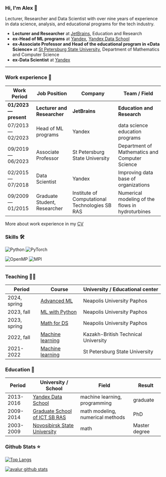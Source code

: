 ### Hi, I'm Alex 👋

Lecturer, Researcher and Data Scientist with over nine years of experience in data science, analysis, and educational programs for the tech industry.

- **Lecturer and Researcher** at [JetBrains](https://www.jetbrains.com), Education and Research
- **ex-Head of ML programs** at [Yandex](https://ya.ru), [Yandex Data School](https://github.com/yandexdataschool)
- **ex-Associate Professor and Head of the educational program in «Data Science»** at [St Petersburg State University](https://math-cs.spbu.ru/en/), Department of Mathematics and Computer Science
- **ex-Data Scientist** at [Yandex](https://ya.ru)

---

### Work experience 👔

| Work Period                | Job Position                 | Company        | Team / Field                    |
| -------------------------- |------------------------------| -------------- | ------------------------------- |
| **01/2023 — present**      | **Lecturer and Researcher**  | **JetBrains** | **Education and Research** |
| 07/2013 — 02/2023          | Head of ML programs          | Yandex |  data science education programs |
| 09/2019 — 06/2023          | Associate Professor          | St Petersburg State University | Department of Mathematics and Computer Science |
| 02/2015 — 07/2018          | Data Scientist               | Yandex                     | Improving data base of organizations |
| 09/2009 — 01/2015          | Graduate Student, Researcher | Institute of Computational Technologies SB RAS |  Numerical modeling of the flows in hydroturbines |

More about work experience in my [CV](https://github.com/avalur/cv/blob/master/avalur_cv_en_one_page.pdf)

### Skills 🛠️

![Python](https://img.shields.io/badge/Python-Experienced-_.svg?logo=python)
![PyTorch](https://img.shields.io/badge/PyTorch-Experienced-_.svg?logo=pytorch)

<!-- ![Java](https://img.shields.io/badge/Java-Basic-_.svg?logo=java) -->
![OpenMP](https://img.shields.io/badge/OpenMP-Basic-_.svg?logo=OpenMP)
![MPI](https://img.shields.io/badge/MPI-Basic-_.svg?logo=MPI)

---

### Teaching 👨‍🏫️

| Period       | Course                                                         | University / Educational center |
|--------------|----------------------------------------------------------------| ---------------------- |
| 2024, spring | [Advanced ML](https://avalur.github.io/advanced_ml.html)       | Neapolis University Paphos|
| 2023, fall   | [ML with Python](https://avalur.github.io/ml_with_python.html) | Neapolis University Paphos|
| 2023, spring | [Math for DS](https://github.com/avalur/math_for_ds)           | Neapolis University Paphos|
| 2022, fall   | [Machine learning](https://github.com/avalur/ml-course-kbtu)   | Kazakh-British Technical University|
| 2021-2022    | [Machine learning](https://github.com/spbu-math-cs/ml-course)  | St Petersburg State University|

<!-- | 2019, fall   | [Programming principles](https://math-cs.spbu.ru/courses/printsipy-programmirovaniya/) | Department of Mathematics and Computer Science|-->
<!-- | 2018, fall   | [Python programming](https://compscicenter.ru/courses/python/nsk/2018-autumn/) | Computer Science Center| -->
<!-- | 2017, fall            | [Machine learning](https://compscicenter.ru/courses/machine-learning-2/nsk/2017-autumn/)| Computer Science Center| -->

### Education 📝
| Period    | University / School | Field | Result |
| --------- | ------------------- | ----- | ------ |
| 2013-2016 | [Yandex Data School](https://yandexdataschool.ru) | machine learning, programming | graduate|
| 2009-2014 | [Graduate School of ICT SB RAS](http://www.ict.nsc.ru/ru/education/postgraduate) | math modeling, numerical methods | PhD|
| 2003-2009| [Novosibirsk State University](https://english.nsu.ru/) | math | Master degree|

### Github Stats ⭐

[![Top Langs](https://github-readme-stats.vercel.app/api/top-langs/?username=avalur&layout=compact&theme=nightowl)](https://github.com/anuraghazra/github-readme-stats)

[![avalur github stats](https://github-readme-stats.vercel.app/api?username=avalur&show_icons=true&hide=prs,contribs&theme=nightowl)](https://github.com/anuraghazra/github-readme-stats)
